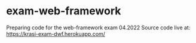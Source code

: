 # exam-web-framework

Preparing code for the web-framework exam 04.2022
Source code live at:
https://krasi-exam-dwf.herokuapp.com/
